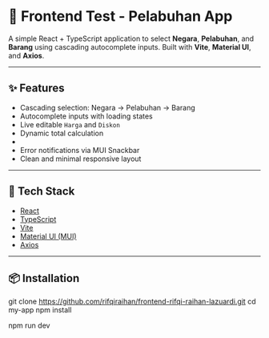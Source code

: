 # 🚢 Frontend Test - Pelabuhan App

A simple React + TypeScript application to select **Negara**, **Pelabuhan**, and **Barang** using cascading autocomplete inputs. Built with **Vite**, **Material UI**, and **Axios**.

---

## ✨ Features

- Cascading selection: Negara → Pelabuhan → Barang
- Autocomplete inputs with loading states
- Live editable `Harga` and `Diskon`
- Dynamic total calculation
- 
- Error notifications via MUI Snackbar
- Clean and minimal responsive layout

---

## 🚀 Tech Stack

- [React](https://reactjs.org/)
- [TypeScript](https://www.typescriptlang.org/)
- [Vite](https://vitejs.dev/)
- [Material UI (MUI)](https://mui.com/)
- [Axios](https://axios-http.com/)

---

## 📦 Installation

git clone https://github.com/rifqiraihan/frontend-rifqi-raihan-lazuardi.git
cd my-app
npm install

npm run dev
